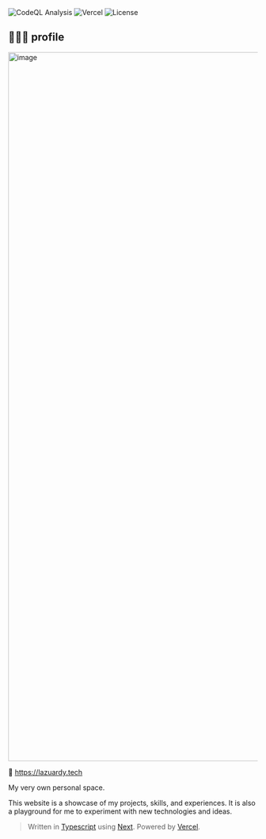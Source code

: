 <div>
  <img alt="CodeQL Analysis" src="https://github.com/ezralazuardy/profile/actions/workflows/github-code-scanning/codeql/badge.svg" />
  <img alt="Vercel" src="https://deploy-badge.vercel.app?url=https://lazuardy.tech&logo=vercel&name=vercel" />
  <img alt="License" src="https://img.shields.io/github/license/ezralazuardy/profile" />
</div>

## 👨🏻‍💻 profile

<img width="1433" alt="image" src="https://github.com/ezralazuardy/profile/assets/24422019/ca24ed13-e7e8-4ebc-96d3-01fe6f043ecb">

<span></span>

🔗 https://lazuardy.tech

My very own personal space.

This website is a showcase of my projects, skills, and experiences. It is also a playground for me to experiment with new technologies and ideas.

> Written in [Typescript](https://www.typescriptlang.org) using [Next](https://nextjs.org). Powered by [Vercel](https://vercel.com).
